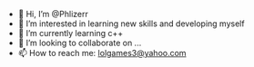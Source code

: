 - 👋 Hi, I’m @Phlizerr
- 👀 I’m interested in learning new skills and developing myself
- 🌱 I’m currently learning c++
- 💞️ I’m looking to collaborate on ...
- 📫 How to reach me: lolgames3@yahoo.com

<!---
Phlizerr/Phlizerr is a ✨ special ✨ repository because its `README.md` (this file) appears on your GitHub profile.
You can click the Preview link to take a look at your changes.
--->
